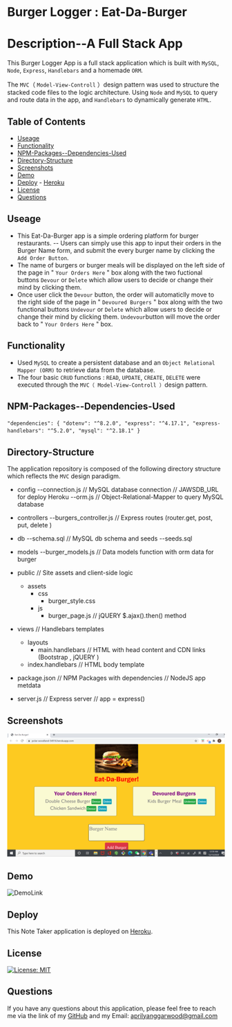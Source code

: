 # Burger Logger : Eat-Da-Burger

# Description--A Full Stack App

This Burger Logger App is a full stack application which is built with `MySQL`, `Node`, `Express`, `Handlebars` and a homemade `ORM`.

The `MVC`（ `Model-View-Controll` ）design pattern was used to structure the stacked code files to the logic architecture. Using `Node` and `MySQL` to query and route data in the app, and `Handlebars` to dynamically generate `HTML`.

## Table of Contents

- [Useage](#Useage)
- [Functionality](#Functionality)
- [NPM-Packages--Dependencies-Used](#NPM-Packages--Dependencies-Used)
- [Directory-Structure](#Directory-Structure)
- [Screenshots](#screenshots)
- [Demo](#demo)
- [Deploy](#Deploy) - [Heroku](https://polar-woodland-54916.herokuapp.com/)
- [License](#license)
- [Questions](#questions)

## Useage

- This Eat-Da-Burger app is a simple ordering platform for burger restaurants.
  -- Users can simply use this app to input their orders in the Burger Name form, and submit the every burger name by clicking the `Add Order Button`.
- The name of burgers or burger meals will be displayed on the left side of the page in " `Your Orders Here` " box along with the two fuctional buttons `Devour` or `Delete` which allow users to decide or change their mind by clicking them.
- Once user click the `Devour` button, the order will automaticlly move to the right side of the page in " `Devoured Burgers` " box along with the two functional buttons `Undevour` or `Delete` which allow users to decide or change their mind by clicking them. `Undevour`button will move the order back to " `Your Orders Here` " box.

## Functionality

- Used `MySQL` to create a persistent database and an `Object Relational Mapper (ORM)` to retrieve data from the database.
- The four basic `CRUD` functions : `READ`, `UPDATE`, `CREATE`, `DELETE` were executed through the `MVC（ Model-View-Controll ）`design pattern.

## NPM-Packages--Dependencies-Used

`"dependencies": { "dotenv": "^8.2.0", "express": "^4.17.1", "express-handlebars": "^5.2.0", "mysql": "^2.18.1" }`

## Directory-Structure

The application repository is composed of the following directory structure which reflects the `MVC` design paradigm.

- config
  --connection.js // MySQL database connection // JAWSDB_URL for deploy Heroku
  --orm.js // Object-Relational-Mapper to query MySQL database

- controllers
  --burgers_controller.js // Express routes (router.get, post, put, delete )

- db
  --schema.sql // MySQL db schema and seeds
  --seeds.sql

- models
  --burger_models.js // Data models function with orm data for burger

- public // Site assets and client-side logic

  - assets
    - css
      - burger_style.css
    - js
      - burger_page.js // jQUERY $.ajax().then() method

- views // Handlebars templates

  - layouts
    - main.handlebars // HTML with head content and CDN links (Bootstrap , jQUERY )
  - index.handlebars // HTML body template

- package.json // NPM Packages with dependencies // NodeJS app metdata

- server.js // Express server // app = express()

## Screenshots

![application-screenshot](./public/assets/img/screenshot.png)

## Demo

![DemoLink](Eat-Da-Burger.gif)

## Deploy

This Note Taker application is deployed on [Heroku](https://polar-woodland-54916.herokuapp.com/).

## License

[![License: MIT](https://img.shields.io/badge/License-MIT-yellow.svg)](https://opensource.org/licenses/MIT)

## Questions

If you have any questions about this application, please feel free to reach me via the link of my [GitHub](https://github.com/aprilyanggarwood) and my Email: <aprilyanggarwood@gmail.com>
